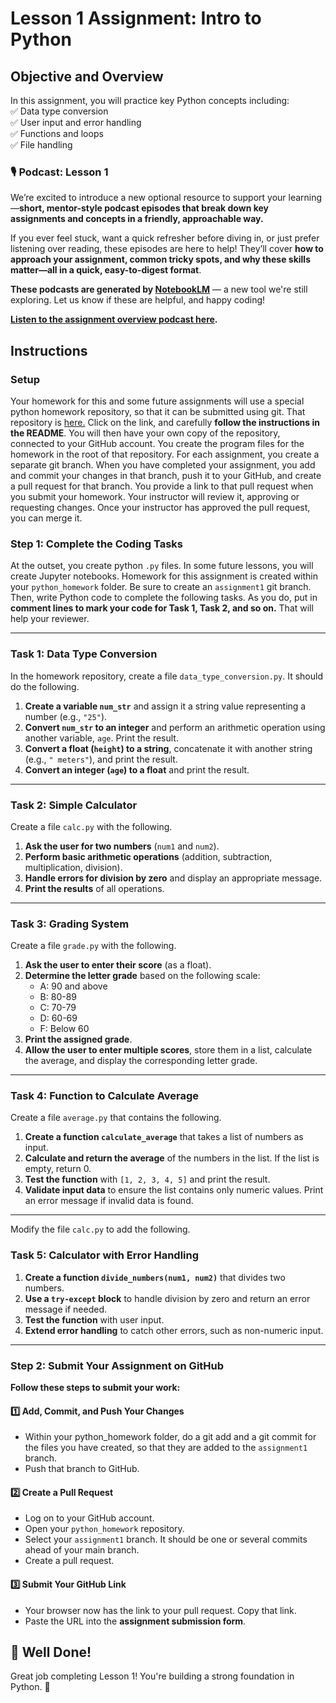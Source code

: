 # **Lesson 1 Assignment: Intro to Python**  

## **Objective and Overview**  
In this assignment, you will practice key Python concepts including:  
✅ Data type conversion  
✅ User input and error handling  
✅ Functions and loops  
✅ File handling  

### 🎙️ Podcast: Lesson 1

We’re excited to introduce a new optional resource to support your learning—**short, mentor-style podcast episodes that break down key assignments and concepts in a friendly, approachable way.**

If you ever feel stuck, want a quick refresher before diving in, or just prefer listening over reading, these episodes are here to help! They’ll cover **how to approach your assignment, common tricky spots, and why these skills matter—all in a quick, easy-to-digest format**.

**These podcasts are generated by [NotebookLM](https://notebooklm.google/)** — a new tool we're still exploring. Let us know if these are helpful, and happy coding!

**[Listen to the assignment overview podcast here](https://youtu.be/azM0-ybstt4).**

## **Instructions**

### **Setup**

Your homework for this and some future assignments will use a special python homework repository, so that it can be submitted using git.  That repository is [here.](https://github.com/Code-the-Dream-School/python_homework)  Click on the link, and carefully **follow the instructions in the README**.  You will then have your own copy of the repository, connected to your GitHub account.  You create the program files for the homework in the root of that repository.  For each assignment, you create a separate git branch.  When you have completed your assignment, you add and commit your changes in that branch, push it to your GitHub, and create a pull request for that branch.  You provide a link to that pull request when you submit your homework.  Your instructor will review it, approving or requesting changes.  Once your instructor has approved the pull request, you can merge it.

### **Step 1: Complete the Coding Tasks**  

At the outset, you create python `.py` files.  In some future lessons, you will create Jupyter notebooks. Homework for this assignment is created within your `python_homework` folder.  Be sure to create an `assignment1` git branch.  Then, write Python code to complete the following tasks.  As you do, put in **comment lines to mark your code for Task 1, Task 2, and so on.** That will help your reviewer.

---

### **Task 1: Data Type Conversion**  
In the homework repository, create a file `data_type_conversion.py`.   It should do the following.
1. **Create a variable `num_str`** and assign it a string value representing a number (e.g., `"25"`).  
2. **Convert `num_str` to an integer** and perform an arithmetic operation using another variable, `age`. Print the result.  
3. **Convert a float (`height`) to a string**, concatenate it with another string (e.g., `" meters"`), and print the result.  
4. **Convert an integer (`age`) to a float** and print the result.  

---

### **Task 2: Simple Calculator** 
Create a file `calc.py` with the following. 
1. **Ask the user for two numbers** (`num1` and `num2`).  
2. **Perform basic arithmetic operations** (addition, subtraction, multiplication, division).  
3. **Handle errors for division by zero** and display an appropriate message.  
4. **Print the results** of all operations.  

---

### **Task 3: Grading System** 
Create a file `grade.py` with the following. 
1. **Ask the user to enter their score** (as a float).  
2. **Determine the letter grade** based on the following scale:  
   - A: 90 and above  
   - B: 80-89  
   - C: 70-79  
   - D: 60-69  
   - F: Below 60  
3. **Print the assigned grade**.  
4. **Allow the user to enter multiple scores**, store them in a list, calculate the average, and display the corresponding letter grade.  

---

### **Task 4: Function to Calculate Average**  
Create a file `average.py` that contains the following.
1. **Create a function `calculate_average`** that takes a list of numbers as input.  
2. **Calculate and return the average** of the numbers in the list. If the list is empty, return 0.  
3. **Test the function** with `[1, 2, 3, 4, 5]` and print the result.  
4. **Validate input data** to ensure the list contains only numeric values. Print an error message if invalid data is found.  

---
Modify the file `calc.py` to add the following.
### **Task 5: Calculator with Error Handling**  
1. **Create a function `divide_numbers(num1, num2)`** that divides two numbers.  
2. **Use a `try-except` block** to handle division by zero and return an error message if needed.  
3. **Test the function** with user input.  
4. **Extend error handling** to catch other errors, such as non-numeric input.  

---

### **Step 2: Submit Your Assignment on GitHub**  

**Follow these steps to submit your work:**  

#### **1️⃣ Add, Commit, and Push Your Changes**  
- Within your python_homework folder, do a git add and a git commit for the files you have created, so that they are added to the `assignment1` branch.
- Push that branch to GitHub. 

#### **2️⃣ Create a Pull Request**  
- Log on to your GitHub account.
- Open your `python_homework` repository.
- Select your `assignment1` branch.  It should be one or several commits ahead of your main branch.
- Create a pull request.

#### **3️⃣ Submit Your GitHub Link**  
- Your browser now has the link to your pull request.  Copy that link. 
- Paste the URL into the **assignment submission form**.  

## **🎉 Well Done!**  
Great job completing Lesson 1! You're building a strong foundation in Python. 🚀  
